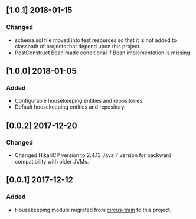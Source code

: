 ## [1.0.1] 2018-01-15
### Changed
* schema.sql file moved into test resources so that it is not added to classpath of projects that depend upon this project.
* PostConstruct Bean made conditional if Bean implementation is missing

## [1.0.0] 2018-01-05
### Added
* Configurable housekeeping entities and repositories.
* Default housekeeping entities and repository.

## [0.0.2] 2017-12-20
### Changed
* Changed HikariCP version to 2.4.13 Java 7 version for backward compatibility with older JVMs.

## [0.0.1] 2017-12-12
### Added
* Housekeeping module migrated from [circus-train](https://github.com/HotelsDotCom/circus-train) to this project.
